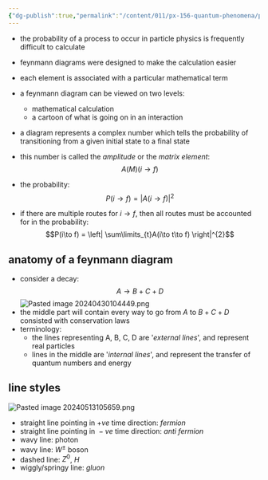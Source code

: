 ```yaml
---
{"dg-publish":true,"permalink":"/content/011/px-156-quantum-phenomena/px-156-b-particle-physics/px-156-g-feynmann-diagrams/px-156-g1-introduction/","created":"2024-11-25T10:50:32.000+00:00","updated":"2024-11-26T20:03:02.113+00:00"}
---
```


- the probability of a process to occur in particle physics is frequently difficult to calculate
- feynmann diagrams were designed to make the calculation easier
- each element is associated with a particular mathematical term
- a feynmann diagram can be viewed on two levels:
	- mathematical calculation
	- a cartoon of what is going on in an interaction

- a diagram represents a complex number which tells the probability of transitioning from a given initial state to a final state
- this number is called the *amplitude* or the *matrix element*: 
$$A(M)(i\to f)$$
- the probability: 
$$P(i\to f)= |A(i\to f)|^{2}$$
- if there are multiple routes for $i \to f$, then all routes must be accounted for in the probability: 
$$P(i\to f) = \left| \sum\limits_{t}A(i\to t\to f) \right|^{2}$$
## anatomy of a feynmann diagram
- consider a decay: 
$$A\to B+C+D$$
![Pasted image 20240430104449.png](/img/user/pics/Pasted%20image%2020240430104449.png)
- the middle part will contain every way to go from $A$ to $B+C+D$ consisted with conservation laws
- terminology: 
	- the lines representing A, B, C, D are '*external lines*', and represent real particles
	- lines in the middle are '*internal lines*', and represent the transfer of quantum numbers and energy 

## line styles
![Pasted image 20240513105659.png](/img/user/pics/Pasted%20image%2020240513105659.png)
- straight line pointing in $+ve$ time direction: *fermion*
- straight line pointing in ${} -ve$ time direction: *anti fermion*
- wavy line: photon
- wavy line: $W^\pm$ boson
- dashed line: $Z^{0}$, $H$
- wiggly/springy line: *gluon*
